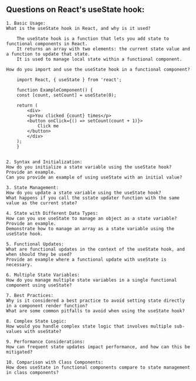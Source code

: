 ## Questions on React's useState hook:

    1. Basic Usage:
    What is the useState hook in React, and why is it used?

        The useState hook is a function that lets you add state to functional components in React. 
        It returns an array with two elements: the current state value and a function to update that state. 
        It is used to manage local state within a functional component.

    How do you import and use the useState hook in a functional component?
    
        import React, { useState } from 'react';

        function ExampleComponent() {
        const [count, setCount] = useState(0);

        return (
            <div>
            <p>You clicked {count} times</p>
            <button onClick={() => setCount(count + 1)}>
                Click me
            </button>
            </div>
        );
        }


    2. Syntax and Initialization:
    How do you initialize a state variable using the useState hook? Provide an example.
    Can you provide an example of using useState with an initial value?

    3. State Management:
    How do you update a state variable using the useState hook?
    What happens if you call the sstate updater function with the same value as the current state?

    4. State with Different Data Types:
    How can you use useState to manage an object as a state variable? Provide an example.
    Demonstrate how to manage an array as a state variable using the useState hook.

    5. Functional Updates:
    What are functional updates in the context of the useState hook, and when should they be used?
    Provide an example where a functional update with useState is necessary.

    6. Multiple State Variables:
    How do you manage multiple state variables in a single functional component using useState?

    7. Best Practices:
    Why is it considered a best practice to avoid setting state directly in a component render function?
    What are some common pitfalls to avoid when using the useState hook?

    8. Complex State Logic:
    How would you handle complex state logic that involves multiple sub-values with useState?

    9. Performance Considerations:
    How can frequent state updates impact performance, and how can this be mitigated?

    10. Comparison with Class Components:
    How does useState in functional components compare to state management in class components?